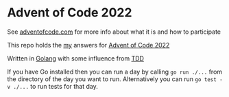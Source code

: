 # Advent of Code 2022

See [adventofcode.com](https://adventofcode.com/2022/about) for more info about what it is and how to participate

This repo holds the [my](https://github.com/wolffshots/) answers for [Advent of Code 2022](https://adventofcode.com/2022)

Written in [Golang](https://go.dev/) with some influence from [TDD](https://en.wikipedia.org/wiki/Test-driven_development)

If you have Go installed then you can run a day by calling `go run ./...` from the directory of the day you want to run.
Alternatively you can run `go test -v ./...` to run tests for that day.